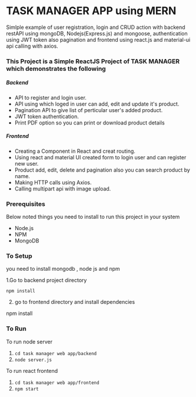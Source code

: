 # TASK MANAGER APP using MERN
Simlple example of user registration, login and CRUD action with backend restAPI using mongoDB, Nodejs(Express.js) and mongoose, authentication using JWT token also pagination and frontend using react.js and material-ui api calling with axios.



### This Project is a Simple ReactJS Project  of TASK MANAGER which demonstrates the following
##### Backend
- API to register and login user.
- API using which loged in user can add, edit and update it's product.
- Pagination API to give list of perticular user's added product.
- JWT token authentication.
- Print PDF option so you can print or download product details

##### Frontend
- Creating a Component in React and creat routing.
- Using react and material UI created form to login user and can register new user.
- Product add, edit, delete and pagination also you can search product by name.
- Making HTTP calls using Axios.
- Calling multipart api with image upload.

### Prerequisites
Below noted things you need to install to run this project in your system

- Node.js
- NPM
- MongoDB

### To Setup
you need to install mongodb , node js and npm

  1.Go to backend project directory
  
    npm install

    
  2. go to  frontend directory and install dependencies

npm install
 


### To Run
To run node server
1. `cd task manager web app/backend`
2. `node server.js`

To run react frontend
1. `cd task manager web app/frontend`
2. `npm start`



